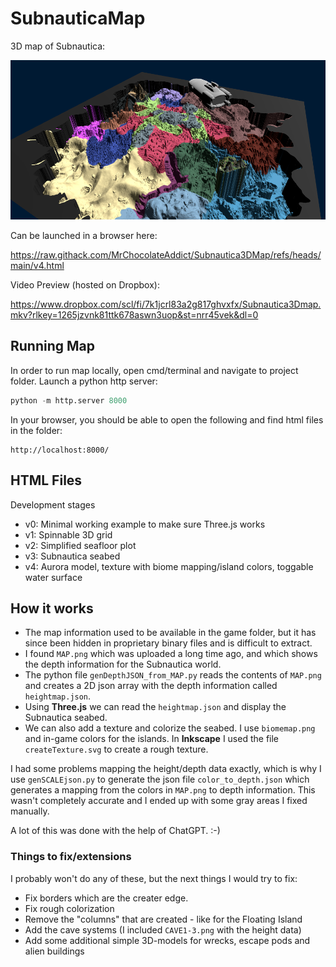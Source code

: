 # SubnauticaMap

3D map of Subnautica:

![MapPreview](mapDemo.png)

Can be launched in a browser here:

https://raw.githack.com/MrChocolateAddict/Subnautica3DMap/refs/heads/main/v4.html

Video Preview (hosted on Dropbox):

https://www.dropbox.com/scl/fi/7k1jcrl83a2g817ghvxfx/Subnautica3Dmap.mkv?rlkey=1265jzvnk81ttk678aswn3uop&st=nrr45vek&dl=0


## Running Map

In order to run map locally, open cmd/terminal and navigate to project folder. Launch a python http server:
```python
python -m http.server 8000
```

In your browser, you should be able to open the following and find html files in the folder:
```
http://localhost:8000/
```

## HTML Files

Development stages
* v0: Minimal working example to make sure Three.js works
* v1: Spinnable 3D grid
* v2: Simplified seafloor plot
* v3: Subnautica seabed
* v4: Aurora model, texture with biome mapping/island colors, toggable water surface

## How it works

* The map information used to be available in the game folder, but it has since been hidden in proprietary binary files and is difficult to extract.
* I found `MAP.png` which was uploaded a long time ago, and which shows the depth information for the Subnautica world.
* The python file `genDepthJSON_from_MAP.py` reads the contents of `MAP.png` and creates a 2D json array with the depth information called `heightmap.json`.
* Using **Three.js** we can read the `heightmap.json` and display the Subnautica seabed.
* We can also add a texture and colorize the seabed. I use `biomemap.png` and in-game colors for the islands. In **Inkscape** I used the file `createTexture.svg` to create a rough texture.

I had some problems mapping the height/depth data exactly, which is why I use `genSCALEjson.py` to generate the json file `color_to_depth.json` which generates a mapping from the colors in `MAP.png` to depth information. This wasn't completely accurate and I ended up with some gray areas I fixed manually.

A lot of this was done with the help of ChatGPT. :-)

### Things to fix/extensions

I probably won't do any of these, but the next things I would try to fix:

* Fix borders which are the creater edge.
* Fix rough colorization
* Remove the "columns" that are created - like for the Floating Island
* Add the cave systems (I included `CAVE1-3.png` with the height data)
* Add some additional simple 3D-models for wrecks, escape pods and alien buildings
